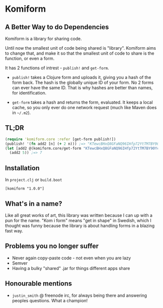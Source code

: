 # Komiform
## A Better Way to do Dependencies

Komiform is a library for sharing code.

Until now the smallest unit of code being shared is "library". Komiform aims to change that, and make it so that the smallest unit of code to share is the function, or even a form.

It has 2 functions of intrest - `publish!` and `get-form`.

* `publish!` takes a Clojure form and uploads it, giving you a hash of the form back. The hash is the globally unique ID of your form. No 2 forms can ever have the same ID. That is why hashes are better than names, for identification.

* `get-form` takes a hash and returns the form, evaluated. It keeps a local cache, so you only ever do one network request (much like Maven does in `~/.m2`).

## TL;DR
``` clojure
(require 'komiform.core :refer [get-form publish!])
(publish! '(fn add2 [n] (+ 2 n))) ;=> "KTewcBHxQ8GFaNQ96IHfp72YtTM7BY90YccmiaGka94"
(let [add2 @(komiform.core/get-form "KTewcBHxQ8GFaNQ96IHfp72YtTM7BY90YccmiaGka94")]
  (add2 5)) ;=> 7
```

## Installation

In `project.clj` or `build.boot`
```
[komiform "1.0.0"]
```

## What's in a name?
Like all great works of art, this library was written because I can up with a pun for the name. "Kom i form" means "get in shape" in Swedish, which I thought was funny because the library is about handling forms in a blazing fast way.

## Problems you no longer suffer
* Never again copy-paste code - not even when you are lazy
* Semver
* Having a bulky "shared" .jar for things different apps share

## Honourable mentions
* `justin_smith` @ freenode irc, for always being there and answering peoples questions. What a champion!
